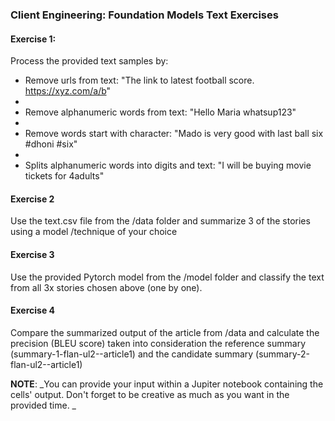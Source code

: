 ### Client Engineering: Foundation Models Text Exercises

#### Exercise 1:

Process the provided text samples by:
- Remove urls from text: "The link to latest football score. https://xyz.com/a/b"
- 
- Remove alphanumeric words from text: "Hello Maria whatsup123"
- 
- Remove words start with character: "Mado is very good with last ball six #dhoni #six"
- 
- Splits alphanumeric words into digits and text: "I will be buying movie tickets for 4adults"

#### Exercise 2
Use the text.csv file from the /data folder and summarize 3 of the stories using a model /technique of your choice 

#### Exercise 3
Use the provided Pytorch model from the /model folder and classify the text from all 3x stories chosen above (one by one).

#### Exercise 4
Compare the summarized output of the article from /data and calculate the precision (BLEU score) taken into consideration the reference summary (summary-1-flan-ul2--article1) and the candidate summary (summary-2-flan-ul2--article1)

**NOTE**:
_You can provide your input within a Jupiter notebook containing the cells' output. Don't forget to be creative as much as you want in the provided time.  _
